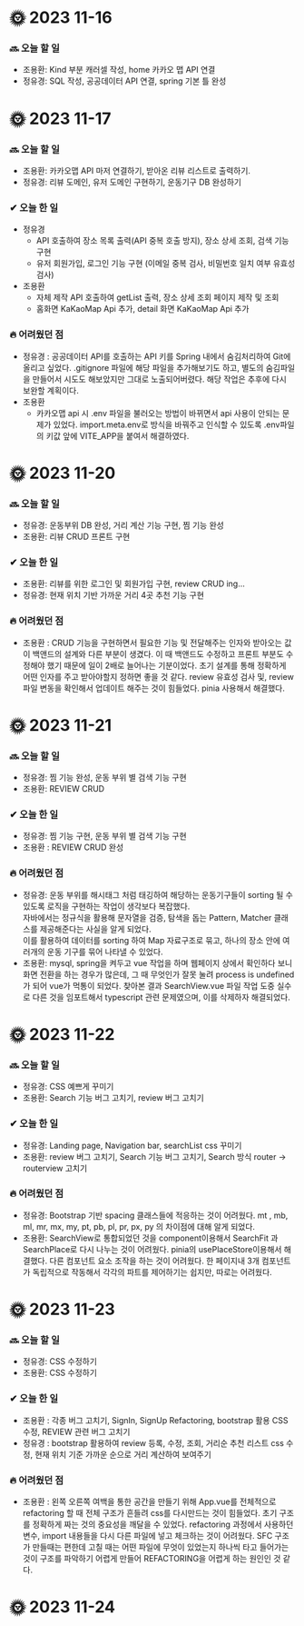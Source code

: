 # 🌞 2023 11-16
### 🔜 오늘 할 일
- 조용환: Kind 부분 캐러셀 작성, home 카카오 맵 API 연결
- 정유경: SQL 작성, 공공데이터 API 연결, spring 기본 틀 완성

# 🌞 2023 11-17
### 🔜 오늘 할 일
- 조용환: 카카오맵 API 마저 연결하기, 받아온 리뷰 리스트로 출력하기.
- 정유경: 리뷰 도메인, 유저 도메인 구현하기, 운동기구 DB 완성하기

### ✔ 오늘 한 일
- 정유경
  - API 호출하여 장소 목록 출력(API 중복 호출 방지), 장소 상세 조회, 검색 기능 구현
  - 유저 회원가입, 로그인 기능 구현 (이메일 중복 검사, 비밀번호 일치 여부 유효성 검사)
- 조용환
  - 자체 제작 API 호출하여 getList 출력, 장소 상세 조회 페이지 제작 및 조회
  - 홈화면 KaKaoMap Api 추가, detail 화면 KaKaoMap Api 추가
### 🔥 어려웠던 점
- 정유경 : 공공데이터 API를 호출하는 API 키를 Spring 내에서 숨김처리하여 Git에 올리고 싶었다. .gitignore 파일에 해당 파일을 추가해보기도 하고, 별도의 숨김파일을 만들어서 시도도 해보았지만 그대로 노출되어버렸다. 해당 작업은 추후에 다시 보완할 계획이다.
- 조용환
  - 카카오맵 api 시 .env 파일을 불러오는 방법이 바뀌면서 api 사용이 안되는 문제가 있었다. import.meta.env로 방식을 바꿔주고 인식할 수 있도록 .env파일의 키값 앞에 VITE_APP을 붙여서 해결하였다.
# 🌞 2023 11-20
### 🔜 오늘 할 일
- 정유경: 운동부위 DB 완성, 거리 계산 기능 구현, 찜 기능 완성
- 조용환: 리뷰 CRUD 프론트 구현
### ✔ 오늘 한 일
- 조용환: 리뷰를 위한 로그인 및 회원가입 구현, review CRUD ing...
- 정유경: 현재 위치 기반 가까운 거리 4곳 추천 기능 구현

### 🔥 어려웠던 점
- 조용환 : CRUD 기능을 구현하면서 필요한 기능 및 전달해주는 인자와 받아오는 값이 백앤드의 설계와 다른 부분이 생겼다. 이 때 백앤드도 수정하고 프론트 부분도 수정해야 했기 때문에 일이 2배로 늘어나는 기분이었다. 초기 설계를 통해 정확하게 어떤 인자를 주고 받아야할지 정하면 좋을 것 같다.
          review 유효성 검사 및, review 파일 변동을 확인해서 업데이트 해주는 것이 힘들었다. pinia 사용해서 해결했다.

# 🌞 2023 11-21
### 🔜 오늘 할 일
- 정유경: 찜 기능 완성, 운동 부위 별 검색 기능 구현
- 조용환: REVIEW CRUD

### ✔ 오늘 한 일
- 정유경: 찜 기능 구현, 운동 부위 별 검색 기능 구현
- 조용환 : REVIEW CRUD 완성
### 🔥 어려웠던 점
- 정유경: 운동 부위를 해시태그 처럼 태깅하여 해당하는 운동기구들이 sorting 될 수 있도록 로직을 구현하는 작업이 생각보다 복잡했다. <br> 자바에서는 정규식을 활용해 문자열을 검증, 탐색을 돕는 Pattern, Matcher 클래스를 제공해준다는 사실을 알게 되었다. <br> 이를 활용하여 데이터를 sorting 하여 Map 자료구조로 묶고, 하나의 장소 안에 여러개의 운동 기구를 묶어 나타낼 수 있었다.
- 조용환: mysql, spring을 켜두고 vue 작업을 하며 웹페이지 상에서 확인하다 보니 화면 전환을 하는 경우가 많은데, 그 때 무엇인가 잘못 눌려 process is undefined가 되어 vue가 먹통이 되었다.
          찾아본 결과 SearchView.vue 파일 작업 도중 실수로 다른 것을 임포트해서 typescript 관련 문제였으며, 이를 삭제하자 해결되었다.

# 🌞 2023 11-22
### 🔜 오늘 할 일
- 정유경: CSS 예쁘게 꾸미기
- 조용환: Search 기능 버그 고치기, review 버그 고치기
### ✔ 오늘 한 일
- 정유경: Landing page, Navigation bar, searchList css 꾸미기
- 조용환: review 버그 고치기, Search 기능 버그 고치기, Search 방식 router -> routerview 고치기
### 🔥 어려웠던 점
- 정유경: Bootstrap 기반 spacing 클래스들에 적응하는 것이 어려웠다. mt , mb, ml, mr, mx, my, pt, pb, pl, pr, px, py 의 차이점에 대해 알게 되었다.
- 조용환: SearchView로 통합되었던 것을 component이용해서 SearchFit 과 SearchPlace로 다시 나누는 것이 어려웠다. pinia의 usePlaceStore이용해서 해결했다.
          다른 컴포넌트 요소 조작을 하는 것이 어려웠다. 한 페이지내 3개 컴포넌트가 독립적으로 작동해서 각각의 파트를 제어하기는 쉽지만, 따로는 어려웠다. 
# 🌞 2023 11-23
### 🔜 오늘 할 일
- 정유경: CSS 수정하기
- 조용환: CSS 수정하기

### ✔ 오늘 한 일
- 조용환 : 각종 버그 고치기, SignIn, SignUp Refactoring, bootstrap 활용 CSS 수정, REVIEW 관련 버그 고치기
- 정유경 : bootstrap 활용하여 review 등록, 수정, 조회, 거리순 추천 리스트 css 수정, 현재 위치 기준 가까운 순으로 거리 계산하여 보여주기

### 🔥 어려웠던 점

- 조용환 : 왼쪽 오른쪽 여백을 통한 공간을 만들기 위해 App.vue를 전체적으로 refactoring 할 때 전체 구조가 흔들려 css를 다시만드는 것이 힘들었다. 초기 구조를 정확하게 짜는 것의 중요성을 깨달을 수 있었다.
           refactoring 과정에서 사용하던 변수, import 내용들을 다시 다른 파일에 넣고 체크하는 것이 어려웠다. SFC 구조가 만들때는 편한데 고칠 때는 어떤 파일에 무엇이 있었는지 하나씩 타고 들어가는 것이 구조를 파악하기 어렵게 만들어 REFACTORING을 어렵게           하는 원인인 것 같다.
# 🌞 2023 11-24
